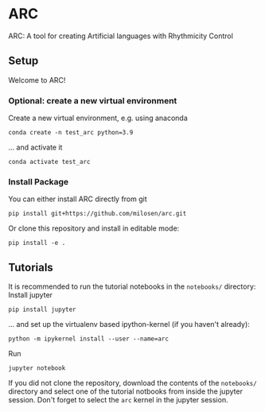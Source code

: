 # ARC
ARC: A tool for creating Artificial languages with Rhythmicity Control

## Setup
Welcome to ARC!

### Optional: create a new virtual environment
Create a new virtual environment, e.g. using anaconda
```shell
conda create -n test_arc python=3.9
```
... and activate it 
```shell
conda activate test_arc
```

### Install Package
You can either install ARC directly from git
```shell
pip install git+https://github.com/milosen/arc.git
```

Or clone this repository and install in editable mode:
```shell
pip install -e .
```

## Tutorials
It is recommended to run the tutorial notebooks in the `notebooks/` directory:
Install jupyter
```shell
pip install jupyter
```
... and set up the virtualenv based ipython-kernel (if you haven't already):
```shell
python -m ipykernel install --user --name=arc
```

Run
```shell
jupyter notebook
```

If you did not clone the repository, download the contents of the `notebooks/` directory and select one of the tutorial notbooks from inside the jupyter session.
Don't forget to select the `arc` kernel in the jupyter session.
